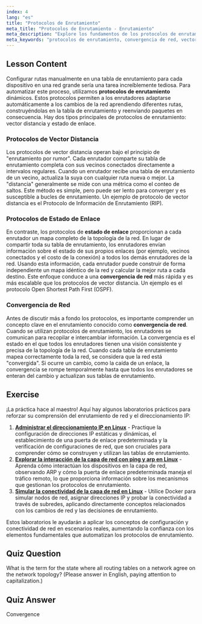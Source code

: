 ```yaml
---
index: 4
lang: "es"
title: "Protocolos de Enrutamiento"
meta_title: "Protocolos de Enrutamiento - Enrutamiento"
meta_description: "Explore los fundamentos de los protocolos de enrutamiento en redes Linux. Esta guía cubre protocolos de vector distancia y estado de enlace, convergencia de red, y cómo los routers construyen y mantienen tablas de enrutamiento. Un tutorial perfecto para principiantes."
meta_keywords: "protocolos de enrutamiento, convergencia de red, vector distancia, estado de enlace, redes linux, tabla de enrutamiento, tutorial de red, guía para principiantes, comunicación de router"
---
```


## Lesson Content

Configurar rutas manualmente en una tabla de enrutamiento para cada dispositivo en una red grande sería una tarea increíblemente tediosa. Para automatizar este proceso, utilizamos **protocolos de enrutamiento** dinámicos. Estos protocolos permiten a los enrutadores adaptarse automáticamente a los cambios de la red aprendiendo diferentes rutas, construyéndolas en la tabla de enrutamiento y reenviando paquetes en consecuencia. Hay dos tipos principales de protocolos de enrutamiento: vector distancia y estado de enlace.

### Protocolos de Vector Distancia

Los protocolos de vector distancia operan bajo el principio de "enrutamiento por rumor". Cada enrutador comparte su tabla de enrutamiento completa con sus vecinos conectados directamente a intervalos regulares. Cuando un enrutador recibe una tabla de enrutamiento de un vecino, actualiza la suya con cualquier ruta nueva o mejor. La "distancia" generalmente se mide con una métrica como el conteo de saltos. Este método es simple, pero puede ser lento para converger y es susceptible a bucles de enrutamiento. Un ejemplo de protocolo de vector distancia es el Protocolo de Información de Enrutamiento (RIP).

### Protocolos de Estado de Enlace

En contraste, los protocolos de **estado de enlace** proporcionan a cada enrutador un mapa completo de la topología de la red. En lugar de compartir toda su tabla de enrutamiento, los enrutadores envían información sobre el estado de sus propios enlaces (por ejemplo, vecinos conectados y el costo de la conexión) a todos los demás enrutadores de la red. Usando esta información, cada enrutador puede construir de forma independiente un mapa idéntico de la red y calcular la mejor ruta a cada destino. Este enfoque conduce a una **convergencia de red** más rápida y es más escalable que los protocolos de vector distancia. Un ejemplo es el protocolo Open Shortest Path First (OSPF).

### Convergencia de Red

Antes de discutir más a fondo los protocolos, es importante comprender un concepto clave en el enrutamiento conocido como **convergencia de red**. Cuando se utilizan protocolos de enrutamiento, los enrutadores se comunican para recopilar e intercambiar información. La convergencia es el estado en el que todos los enrutadores tienen una visión consistente y precisa de la topología de la red. Cuando cada tabla de enrutamiento mapea correctamente toda la red, se considera que la red está "convergida". Si ocurre un cambio, como la caída de un enlace, la convergencia se rompe temporalmente hasta que todos los enrutadores se enteran del cambio y actualizan sus tablas de enrutamiento.

## Exercise

¡La práctica hace al maestro! Aquí hay algunos laboratorios prácticos para reforzar su comprensión del enrutamiento de red y el direccionamiento IP:

1. **[Administrar el direccionamiento IP en Linux](https://labex.io/es/labs/comptia-manage-ip-addressing-in-linux-592736)** - Practique la configuración de direcciones IP estáticas y dinámicas, el establecimiento de una puerta de enlace predeterminada y la verificación de configuraciones de red, que son cruciales para comprender cómo se construyen y utilizan las tablas de enrutamiento.
2. **[Explorar la interacción de la capa de red con ping y arp en Linux](https://labex.io/es/labs/comptia-explore-network-layer-interaction-with-ping-and-arp-in-linux-592746)** - Aprenda cómo interactúan los dispositivos en la capa de red, observando ARP y cómo la puerta de enlace predeterminada maneja el tráfico remoto, lo que proporciona información sobre los mecanismos que gestionan los protocolos de enrutamiento.
3. **[Simular la conectividad de la capa de red en Linux](https://labex.io/es/labs/comptia-simulate-network-layer-connectivity-in-linux-592752)** - Utilice Docker para simular nodos de red, asignar direcciones IP y probar la conectividad a través de subredes, aplicando directamente conceptos relacionados con los cambios de red y las decisiones de enrutamiento.

Estos laboratorios le ayudarán a aplicar los conceptos de configuración y conectividad de red en escenarios reales, aumentando la confianza con los elementos fundamentales que automatizan los protocolos de enrutamiento.

## Quiz Question

What is the term for the state where all routing tables on a network agree on the network topology? (Please answer in English, paying attention to capitalization.)

## Quiz Answer

Convergence

